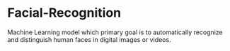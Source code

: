 # Facial-Recognition
Machine Learning model which primary goal is to automatically recognize and distinguish human faces in digital  images or videos. 
